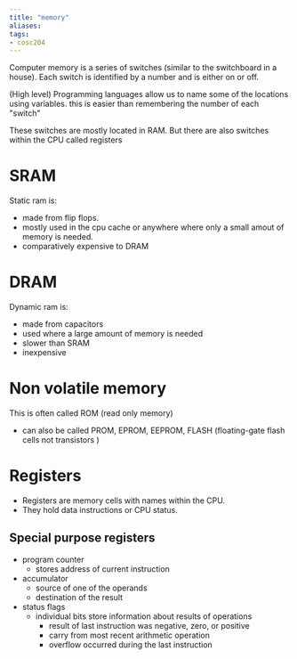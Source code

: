 ```yaml
---
title: "memory"
aliases: 
tags: 
- cosc204
---
```


Computer memory is a series of switches (similar to the switchboard in a house). Each switch is identified by a number and is either on or off. 

(High level) Programming languages allow us to name some of the locations using variables. this is easier than remembering the number of each "switch"

These switches are mostly located in RAM. But there are also switches within the CPU called registers

# SRAM
Static ram is:
- made from flip flops.
- mostly used in the cpu cache or anywhere where only a small amout of memory is needed. 
- comparatively expensive to DRAM

# DRAM
Dynamic ram is:
- made from capacitors
- used where a large amount of memory is needed
- slower than SRAM
- inexpensive

# Non volatile memory
This is often called ROM (read only memory)
- can also be called PROM, EPROM, EEPROM, FLASH (floating-gate flash cells not transistors )

# Registers
- Registers are memory cells with names within the CPU. 
- They hold data instructions or CPU status.

## Special purpose registers
- program counter
	- stores address of current instruction
- accumulator
	- source of one of the operands
	- destination of the result
- status flags
	- individual bits store information about results of operations
		- result of last instruction was negative, zero, or positive
		- carry from most recent arithmetic operation
		- overflow occurred during the last instruction
